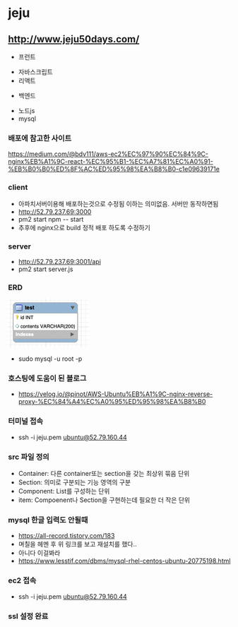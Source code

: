 # jeju
## http://www.jeju50days.com/

* 프런트
- 자바스크립트
- 리액트

* 백엔드
- 노드js
- mysql

### 배포에 참고한 사이트
https://medium.com/@bdv111/aws-ec2%EC%97%90%EC%84%9C-nginx%EB%A1%9C-react-%EC%95%B1-%EC%A7%81%EC%A0%91-%EB%B0%B0%ED%8F%AC%ED%95%98%EA%B8%B0-c1e09639171e

### client
* 아파치서버이용해 배포하는것으로 수정됨 이하는 의미없음. 서버만 동작하면됨
* http://52.79.237.69:3000
* pm2 start npm -- start
* 추후에 nginx으로 build 정적 배포 하도록 수정하기 

### server
* http://52.79.237.69:3001/api
* pm2 start server.js

### ERD
![erd](./server/erd/ERD.png)
* sudo mysql -u root -p

### 호스팅에 도움이 된 블로그
* https://velog.io/@pinot/AWS-Ubuntu%EB%A1%9C-nginx-reverse-proxy-%EC%84%A4%EC%A0%95%ED%95%98%EA%B8%B0

### 터미널 접속
* ssh -i jeju.pem ubuntu@52.79.160.44 

### src 파일 정의
* Container: 다른 container또는 section을 갖는 최상위 묶음 단위
* Section: 의미로 구분되는 기능 영역의 구분
* Component: List를 구성하는 단위
* item: Compoenent나 Section을 구현하는데 필요한 더 작은 단위

### mysql 한글 입력도 안될때 
* https://all-record.tistory.com/183
* 며칠을 헤멘 후 위 링크를 보고 재설치를 했다..
* 아니다 이걸봐라
* https://www.lesstif.com/dbms/mysql-rhel-centos-ubuntu-20775198.html

### ec2 접속
* ssh -i jeju.pem ubuntu@52.79.160.44 

### ssl 설정 완료